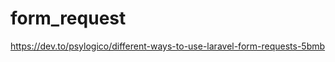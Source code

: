 # form_request

<!-- Contenuto migrato da _docs/form_request.txt -->

https://dev.to/psylogico/different-ways-to-use-laravel-form-requests-5bmb